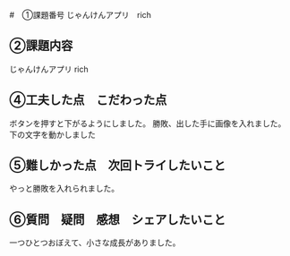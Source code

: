 #　①課題番号
じゃんけんアプリ　rich

## ②課題内容

じゃんけんアプリ rich

## ④工夫した点　こだわった点
ボタンを押すと下がるようにしました。
勝敗、出した手に画像を入れました。
下の文字を動かしました
## ⑤難しかった点　次回トライしたいこと
やっと勝敗を入れられました。
## ⑥質問　疑問　感想　シェアしたいこと
一つひとつおぼえて、小さな成長がありました。
